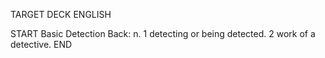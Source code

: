 TARGET DECK
ENGLISH

START
Basic
Detection
Back: n. 1 detecting or being detected. 2 work of a detective.
END
